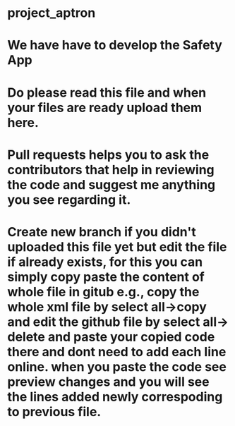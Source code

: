 # project_aptron
# We have have to develop the Safety App
# Do please read this file and when your files are ready upload them here.

# Pull requests helps you to ask the contributors that help in reviewing the code and suggest me anything you see regarding it.

# Create new branch if you didn't uploaded this file yet but edit the file if already exists, for this you can simply copy paste  the content of whole file in gitub e.g., copy the whole xml file by select all->copy and edit the github file by select all-> delete and paste your copied code there and dont need to add each line online. when you paste the code see preview changes and you will see the lines added newly correspoding to previous file.
